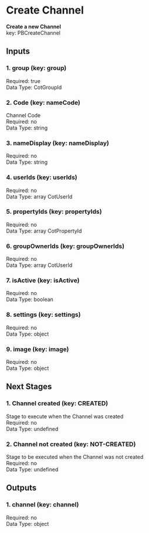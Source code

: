 # Create Channel  
**Create a new Channel**  
key: PBCreateChannel  
## Inputs  
### 1. group (key: group)  
  
Required: true  
Data Type: CotGroupId   
### 2. Code (key: nameCode)  
Channel Code  
Required: no  
Data Type: string   
### 3. nameDisplay (key: nameDisplay)  
  
Required: no  
Data Type: string   
### 4. userIds (key: userIds)  
  
Required: no  
Data Type: array CotUserId  
### 5. propertyIds (key: propertyIds)  
  
Required: no  
Data Type: array CotPropertyId  
### 6. groupOwnerIds (key: groupOwnerIds)  
  
Required: no  
Data Type: array CotUserId  
### 7. isActive (key: isActive)  
  
Required: no  
Data Type: boolean   
### 8. settings (key: settings)  
  
Required: no  
Data Type: object   
### 9. image (key: image)  
  
Required: no  
Data Type: object   
## Next Stages  
### 1. Channel created (key: CREATED)  
Stage to execute when the Channel was created  
Required: no  
Data Type: undefined   
### 2. Channel not created (key: NOT-CREATED)  
Stage to be executed when the Channel was not created  
Required: no  
Data Type: undefined   
## Outputs  
### 1. channel (key: channel)  
  
Required: no  
Data Type: object 